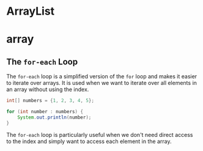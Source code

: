 # ArrayList














# array


## The `for-each` Loop
The `for-each` loop is a simplified version of the `for` loop and makes it easier to iterate over arrays. It is used when we want to iterate over all elements in an array without using the index.

```java
int[] numbers = {1, 2, 3, 4, 5};

for (int number : numbers) {
    System.out.println(number);
}
```

The `for-each` loop is particularly useful when we don't need direct access to the index and simply want to access each element in the array.







